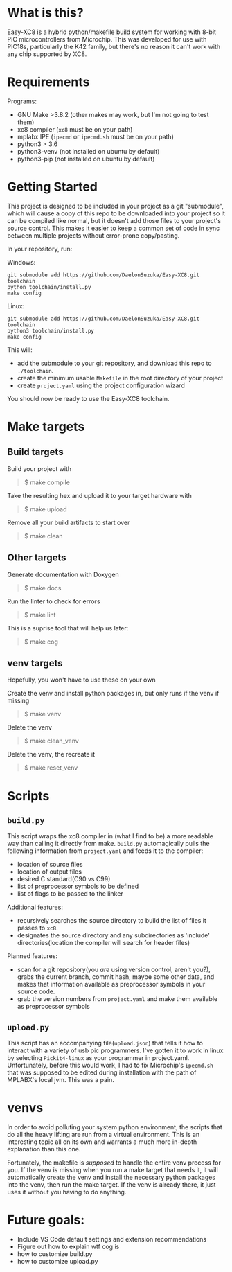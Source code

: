 # What is this?
Easy-XC8 is a hybrid python/makefile build system for working with 8-bit PIC microcontrollers from Microchip. This was developed for use with PIC18s, particularly the K42 family, but there's no reason it can't work with any chip supported by XC8.

# Requirements
Programs:

- GNU Make >3.8.2 (other makes may work, but I'm not going to test them)
- xc8 compiler (`xc8` must be on your path)
- mplabx IPE (`ipecmd` or `ipecmd.sh` must be on your path)
- python3 > 3.6
- python3-venv (not installed on ubuntu by default)
- python3-pip (not installed on ubuntu by default)

# Getting Started

This project is designed to be included in your project as a git "submodule", which will cause a copy of this repo to be downloaded into your project so it can be compiled like normal, but it doesn't add those files to your project's source control. This makes it easier to keep a common set of code in sync between multiple projects without error-prone copy/pasting.

In your repository, run:

Windows:
```
git submodule add https://github.com/DaelonSuzuka/Easy-XC8.git toolchain
python toolchain/install.py
make config
```

Linux:
```
git submodule add https://github.com/DaelonSuzuka/Easy-XC8.git toolchain
python3 toolchain/install.py
make config
```

This will:
 - add the submodule to your git repository, and download this repo to `./toolchain`. 
 - create the minimum usable `Makefile` in the root directory of your project
 - create `project.yaml` using the project configuration wizard

You should now be ready to use the Easy-XC8 toolchain.

# Make targets

## Build targets

Build your project with
> $ make compile

Take the resulting hex and upload it to your target hardware with
> $ make upload

Remove all your build artifacts to start over
> $ make clean 

## Other targets

Generate documentation with Doxygen
> $ make docs

Run the linter to check for errors
> $ make lint

This is a suprise tool that will help us later:
> $ make cog 

## venv targets

Hopefully, you won't have to use these on your own

Create the venv and install python packages in, but only runs if the venv if missing
> $ make venv

Delete the venv
> $ make clean_venv

Delete the venv, the recreate it
> $ make reset_venv


# Scripts 

## `build.py`

This script wraps the xc8 compiler in (what I find to be) a more readable way than calling it directly from make. `build.py` automagically pulls the following information from `project.yaml` and feeds it to the compiler:

- location of source files
- location of output files
- desired C standard(C90 vs C99)
- list of preprocessor symbols to be defined
- list of flags to be passed to the linker

Additional features:

- recursively searches the source directory to build the list of files it passes to `xc8`. 
- designates the source directory and any subdirectories as 'include' directories(location the compiler will search for header files)

Planned features:

- scan for a git repository(you _are_ using version control, aren't you?), grabs the current branch, commit hash, maybe some other data, and makes that information available as preprocessor symbols in your source code.
- grab the version numbers from `project.yaml` and make them available as preprocessor symbols

## `upload.py`

This script has an accompanying file(`upload.json`) that tells it how to interact with a variety of usb pic programmers. I've gotten it to work in linux by selecting `Pickit4-linux` as your programmer in project.yaml. Unfortunately, before this would work, I had to fix Microchip's `ipecmd.sh` that was supposed to be edited during installation with the path of MPLABX's local jvm. This was a pain.


# venvs

In order to avoid polluting your system python environment, the scripts that do all the heavy lifting are run from a
virtual environment. This is an interesting topic all on its own and warrants a much more in-depth explanation than this one. 

Fortunately, the makefile is _supposed_ to handle the entire venv process for you. If the venv is missing when you run a make target that needs it, it will automatically create the venv and install the necessary python packages into the venv, then run the make target. If the venv is already there, it just uses it without you having to do anything.

# Future goals:

- Include VS Code default settings and extension recommendations
- Figure out how to explain wtf cog is
- how to customize build.py
- how to customize upload.py